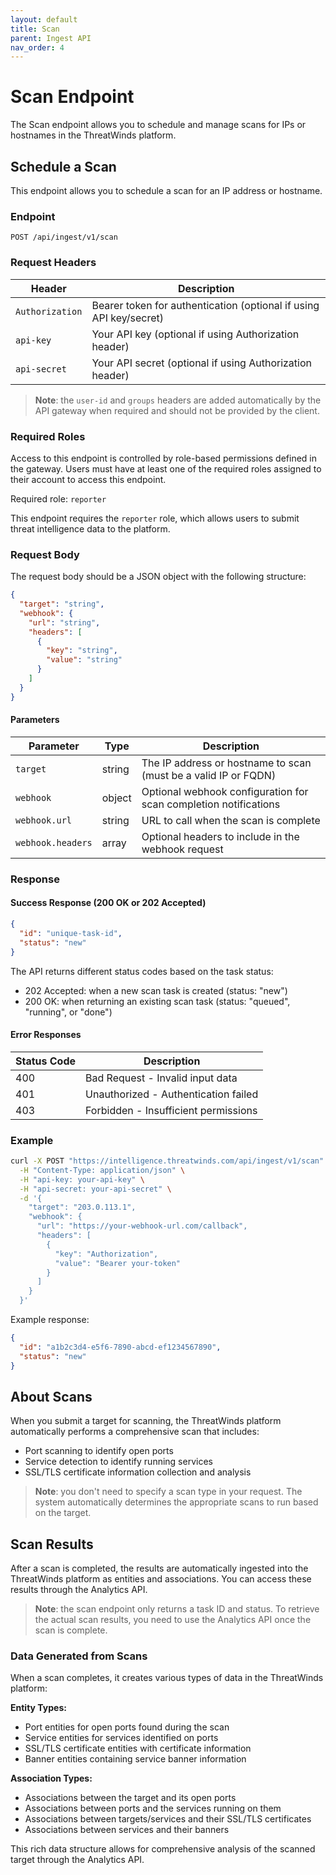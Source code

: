 ```yaml
---
layout: default
title: Scan
parent: Ingest API
nav_order: 4
---
```


# Scan Endpoint

The Scan endpoint allows you to schedule and manage scans for IPs or hostnames in the ThreatWinds platform.

## Schedule a Scan

This endpoint allows you to schedule a scan for an IP address or hostname.

### Endpoint

```
POST /api/ingest/v1/scan
```

### Request Headers

| Header          | Description                                                        |
|-----------------|--------------------------------------------------------------------|
| `Authorization` | Bearer token for authentication (optional if using API key/secret) |
| `api-key`       | Your API key (optional if using Authorization header)              |
| `api-secret`    | Your API secret (optional if using Authorization header)           |

> **Note**: the `user-id` and `groups` headers are added automatically by the API gateway when required and should not be provided by the client.

### Required Roles

Access to this endpoint is controlled by role-based permissions defined in the gateway. Users must have at least one of the required roles assigned to their account to access this endpoint.

Required role: `reporter`

This endpoint requires the `reporter` role, which allows users to submit threat intelligence data to the platform.

### Request Body

The request body should be a JSON object with the following structure:

```json
{
  "target": "string",
  "webhook": {
    "url": "string",
    "headers": [
      {
        "key": "string",
        "value": "string"
      }
    ]
  }
}
```

#### Parameters

| Parameter         | Type   | Description                                                      |
|-------------------|--------|------------------------------------------------------------------|
| `target`          | string | The IP address or hostname to scan (must be a valid IP or FQDN)  |
| `webhook`         | object | Optional webhook configuration for scan completion notifications |
| `webhook.url`     | string | URL to call when the scan is complete                            |
| `webhook.headers` | array  | Optional headers to include in the webhook request               |

### Response

#### Success Response (200 OK or 202 Accepted)

```json
{
  "id": "unique-task-id",
  "status": "new"
}
```

The API returns different status codes based on the task status:
- 202 Accepted: when a new scan task is created (status: "new")
- 200 OK: when returning an existing scan task (status: "queued", "running", or "done")

#### Error Responses

| Status Code | Description                          |
|-------------|--------------------------------------|
| 400         | Bad Request - Invalid input data     |
| 401         | Unauthorized - Authentication failed |
| 403         | Forbidden - Insufficient permissions |

### Example

```bash
curl -X POST "https://intelligence.threatwinds.com/api/ingest/v1/scan" \
  -H "Content-Type: application/json" \
  -H "api-key: your-api-key" \
  -H "api-secret: your-api-secret" \
  -d '{
    "target": "203.0.113.1",
    "webhook": {
      "url": "https://your-webhook-url.com/callback",
      "headers": [
        {
          "key": "Authorization",
          "value": "Bearer your-token"
        }
      ]
    }
  }'
```

Example response:

```json
{
  "id": "a1b2c3d4-e5f6-7890-abcd-ef1234567890",
  "status": "new"
}
```

## About Scans

When you submit a target for scanning, the ThreatWinds platform automatically performs a comprehensive scan that includes:

- Port scanning to identify open ports
- Service detection to identify running services
- SSL/TLS certificate information collection and analysis

> **Note**: you don't need to specify a scan type in your request. The system automatically determines the appropriate scans to run based on the target.

## Scan Results

After a scan is completed, the results are automatically ingested into the ThreatWinds platform as entities and associations. You can access these results through the Analytics API.

> **Note**: the scan endpoint only returns a task ID and status. To retrieve the actual scan results, you need to use the Analytics API once the scan is complete.

### Data Generated from Scans

When a scan completes, it creates various types of data in the ThreatWinds platform:

**Entity Types:**
- Port entities for open ports found during the scan
- Service entities for services identified on ports
- SSL/TLS certificate entities with certificate information
- Banner entities containing service banner information

**Association Types:**
- Associations between the target and its open ports
- Associations between ports and the services running on them
- Associations between targets/services and their SSL/TLS certificates
- Associations between services and their banners

This rich data structure allows for comprehensive analysis of the scanned target through the Analytics API.

